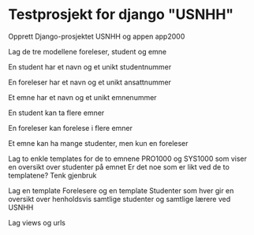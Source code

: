# Testprosjekt for django "USNHH"

Opprett Django-prosjektet USNHH og appen app2000

Lag de tre modellene foreleser, student og emne

En student har et navn og et unikt studentnummer 

En foreleser har et navn og et unikt ansattnummer

Et emne har et navn og et unikt emnenummer

En student kan ta flere emner

En foreleser kan forelese i flere emner

Et emne kan ha mange studenter, men kun en foreleser

Lag to enkle templates for de to emnene PRO1000 og SYS1000 som viser en oversikt over studenter på emnet
    Er det noe som er likt ved de to templatene? Tenk gjenbruk

Lag en template Forelesere og en template Studenter som hver gir en oversikt over henholdsvis samtlige studenter og samtlige lærere ved USNHH

Lag views og urls